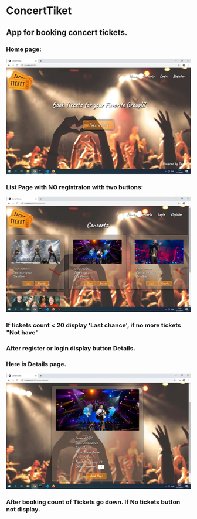 # ConcertTiket

## App for booking concert tickets.
### Home page:
![alt text](https://raw.githubusercontent.com/taskoff/angular-concert.ticket/master/angular.pics/home.page.jpg)
### List Page with NO registraion with two buttons:
![alt text](https://raw.githubusercontent.com/taskoff/angular-concert.ticket/master/angular.pics/list.no.reg.jpg)
### If tickets count < 20 display 'Last chance', if no more tickets "Not have"
### After register or login display button Details. 
### Here is Details page.  
![alt text](https://raw.githubusercontent.com/taskoff/angular-concert.ticket/master/angular.pics/concert.details.jpg)
### After booking count of Tickets go down. If No tickets button not display.
